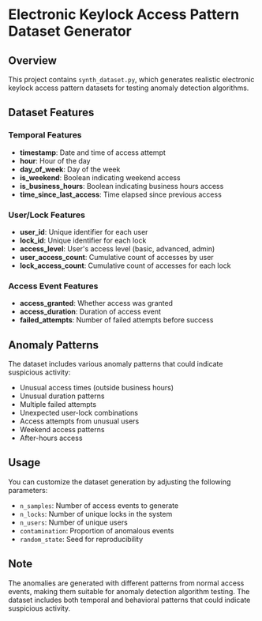 # Electronic Keylock Access Pattern Dataset Generator

## Overview
This project contains `synth_dataset.py`, which generates realistic electronic keylock access pattern datasets for testing anomaly detection algorithms.

## Dataset Features

### Temporal Features
- **timestamp**: Date and time of access attempt
- **hour**: Hour of the day
- **day_of_week**: Day of the week
- **is_weekend**: Boolean indicating weekend access
- **is_business_hours**: Boolean indicating business hours access
- **time_since_last_access**: Time elapsed since previous access

### User/Lock Features
- **user_id**: Unique identifier for each user
- **lock_id**: Unique identifier for each lock
- **access_level**: User's access level (basic, advanced, admin)
- **user_access_count**: Cumulative count of accesses by user
- **lock_access_count**: Cumulative count of accesses for each lock

### Access Event Features
- **access_granted**: Whether access was granted
- **access_duration**: Duration of access event
- **failed_attempts**: Number of failed attempts before success

## Anomaly Patterns
The dataset includes various anomaly patterns that could indicate suspicious activity:
- Unusual access times (outside business hours)
- Unusual duration patterns
- Multiple failed attempts
- Unexpected user-lock combinations
- Access attempts from unusual users
- Weekend access patterns
- After-hours access

## Usage
You can customize the dataset generation by adjusting the following parameters:
- `n_samples`: Number of access events to generate
- `n_locks`: Number of unique locks in the system
- `n_users`: Number of unique users
- `contamination`: Proportion of anomalous events
- `random_state`: Seed for reproducibility

## Note
The anomalies are generated with different patterns from normal access events, making them suitable for anomaly detection algorithm testing. The dataset includes both temporal and behavioral patterns that could indicate suspicious activity.
